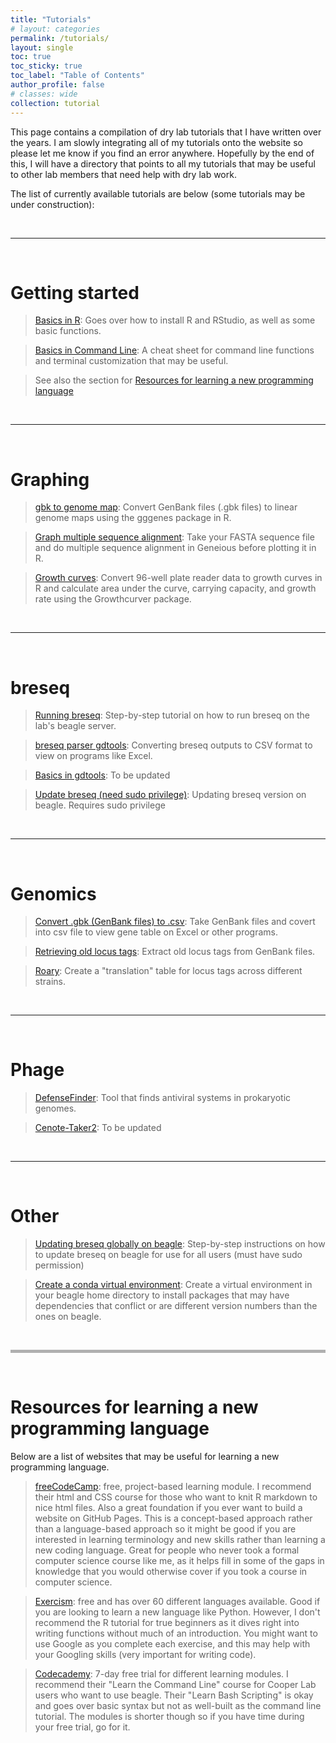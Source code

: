 ```yaml
---
title: "Tutorials"
# layout: categories
permalink: /tutorials/
layout: single
toc: true
toc_sticky: true
toc_label: "Table of Contents"
author_profile: false
# classes: wide
collection: tutorial
---
```


This page contains a compilation of dry lab tutorials that I have written over the years. I am slowly integrating all of my tutorials onto the website so please let me know if you find an error anywhere. Hopefully by the end of this, I will have a directory that points to all my tutorials that may be useful to other lab members that need help with dry lab work.

The list of currently available tutorials are below (some tutorials may be under construction):

<br>

***

<br>

# Getting started

> [Basics in R](/tutorials/basics_in_R): Goes over how to install R and RStudio, as well as some basic functions.

> [Basics in Command Line](/tutorials/basics_in_command_line): A cheat sheet for command line functions and terminal customization that may be useful.

> See also the section for [Resources for learning a new programming language](#resources-for-learning-a-new-programming-language) 

<br>

***

<br>

# Graphing

> [gbk to genome map](/tutorials/gbk_to_genome_map): Convert GenBank files (.gbk files) to linear genome maps using the gggenes package in R.

>[Graph multiple sequence alignment](/tutorials/multiple_sequence_alignment): Take your FASTA sequence file and do multiple sequence alignment in Geneious before plotting it in R.

>[Growth curves](/tutorials/growth_curve): Convert 96-well plate reader data to growth curves in R and calculate area under the curve, carrying capacity, and growth rate using the Growthcurver package.

<br>

***

<br>

# breseq

> [Running breseq](/tutorials/breseq): Step-by-step tutorial on how to run breseq on the lab's beagle server.

> [breseq parser gdtools](/tutorials/breseq_parser_gdtools): Converting breseq outputs to CSV format to view on programs like Excel.

> [Basics in gdtools](/tutorials/basics_in_gdtools): To be updated

> [Update breseq (need sudo privilege)](/tutorials/update_breseq/): Updating breseq version on beagle. Requires sudo privilege 

<br>

***

<br>

# Genomics

> [Convert .gbk (GenBank files) to .csv](/tutorials/gbk_to_csv): Take GenBank files and covert into csv file to view gene table on Excel or other programs.

> [Retrieving old locus tags](/tutorials/old_locus_tag): Extract old locus tags from GenBank files.

> [Roary](/tutorials/roary): Create a "translation" table for locus tags across different strains. 

<br>

***

<br>

# Phage

> [DefenseFinder](/tutorials/defense_finder): Tool that finds antiviral systems in prokaryotic genomes.

> [Cenote-Taker2](): To be updated

<br>

***

<br>

# Other

> [Updating breseq globally on beagle](/tutorials/update_breseq): Step-by-step instructions on how to update breseq on beagle for use for all users (must have sudo permission)

> [Create a conda virtual environment](/tutorials/virtual_environment): Create a virtual environment in your beagle home directory to install packages that may have dependencies that conflict or are different version numbers than the ones on beagle.

<br>

<hr style="height:5px;border:none;color:#B0B0B0;background-color:#B0B0B0;">

<br>

# Resources for learning a new programming language

Below are a list of websites that may be useful for learning a new programming language. 

> [freeCodeCamp](https://www.freecodecamp.org/): free, project-based learning module. I recommend their html and CSS course for those who want to knit R markdown to nice html files. Also a great foundation if you ever want to build a website on GitHub Pages. This is a concept-based approach rather than a language-based approach so it might be good if you are interested in learning terminology and new skills rather than learning a new coding language. Great for people who never took a formal computer science course like me, as it helps fill in some of the gaps in knowledge that you would otherwise cover if you took a course in computer science.

> [Exercism](https://exercism.org/): free and has over 60 different languages available. Good if you are looking to learn a new language like Python. However, I don't recommend the R tutorial for true beginners as it dives right into writing functions without much of an introduction. You might want to use Google as you complete each exercise, and this may help with your Googling skills (very important for writing code).

> [Codecademy](https://www.codecademy.com/): 7-day free trial for different learning modules. I recommend their "Learn the Command Line" course for Cooper Lab users who want to use beagle. Their "Learn Bash Scripting" is okay and goes over basic syntax but not as well-built as the command line tutorial. The modules is shorter though so if you have time during your free trial, go for it.
